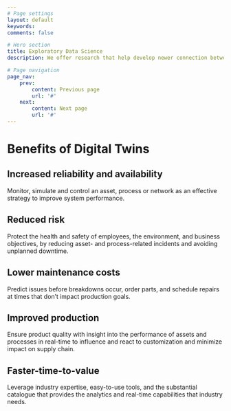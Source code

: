 ```yaml
---
# Page settings
layout: default
keywords:
comments: false

# Hero section
title: Exploratory Data Science
description: We offer research that help develop newer connection between different phenomena in your business processes. 

# Page navigation
page_nav:
    prev:
        content: Previous page
        url: '#'
    next:
        content: Next page
        url: '#'
---
```


# Benefits of Digital Twins

## Increased reliability and availability

Monitor, simulate and control an asset, process or network as an effective strategy to improve system performance.

## Reduced risk

Protect the health and safety of employees, the environment, and business objectives, by reducing asset- and process-related incidents and avoiding unplanned downtime.

## Lower maintenance costs

Predict issues before breakdowns occur, order parts, and schedule repairs at times that don’t impact production goals.

## Improved production

Ensure product quality with insight into the performance of assets and processes in real-time to influence and react to customization and minimize impact on supply chain.

## Faster-time-to-value

Leverage industry expertise, easy-to-use tools, and the substantial catalogue that provides the analytics and real-time capabilities that industry needs.
